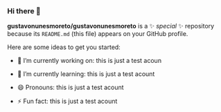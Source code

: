 ### Hi there 👋


**gustavonunesmoreto/gustavonunesmoreto** is a ✨ _special_ ✨ repository because its `README.md` (this file) appears on your GitHub profile.

Here are some ideas to get you started:

- 🔭 I’m currently working on: this is just a test acoun
- 🌱 I’m currently learning: this is just a test acount

- 😄 Pronouns: this is just a test acount
- ⚡ Fun fact: this is just a test acount

